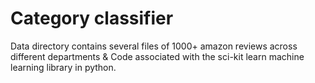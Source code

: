 # Category classifier
Data directory contains several files of 1000+ amazon reviews across different departments & Code associated with the sci-kit learn machine learning library in python.
